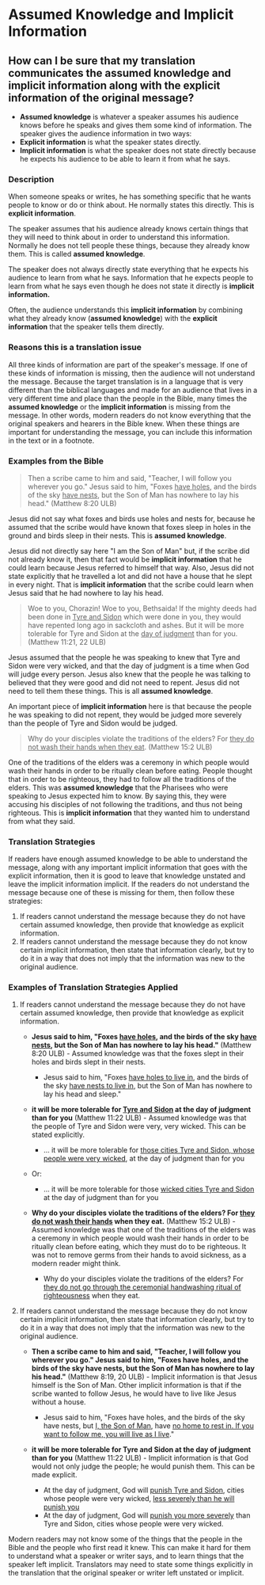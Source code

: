 # Assumed Knowledge and Implicit Information #

## How can I be sure that my translation communicates the assumed knowledge and implicit information along with the explicit information of the original message? ##


* **Assumed knowledge** is whatever a speaker assumes his audience knows before he speaks and gives them some kind of information. The speaker gives the audience information in two ways:
* **Explicit information** is what the speaker states directly.
* **Implicit information** is what the speaker does not state directly because he expects his audience to be able to learn it from what he says.

### Description

When someone speaks or writes, he has something specific that he wants people to know or do or think about. He normally states this directly. This is **explicit information**.

The speaker assumes that his audience already knows certain things that they will need to think about in order to understand this information. Normally he does not tell people these things, because they already know them. This is called **assumed knowledge**.

The speaker does not always directly state everything that he expects his audience to learn from what he says. Information that he expects people to learn from what he says even though he does not state it directly is **implicit information.**

Often, the audience understands this **implicit information** by combining what they already know (**assumed knowledge**) with the **explicit information** that the speaker tells them directly.

### Reasons this is a translation issue

All three kinds of information are part of the speaker's message. If one of these kinds of information is missing, then the audience will not understand the message. Because the target translation is in a language that is very different than the biblical languages and made for an audience that lives in a very different time and place than the people in the Bible, many times the **assumed knowledge** or the **implicit information** is missing from the message. In other words, modern readers do not know everything that the original speakers and hearers in the Bible knew. When these things are important for understanding the message, you can include this information in the text or in a footnote.

### Examples from the Bible

>Then a scribe came to him and said, "Teacher, I will follow you wherever you go." Jesus said to him, "Foxes <u>have holes</u>, and the birds of the sky <u>have nests</u>, but the Son of Man has nowhere to lay his head."  (Matthew 8:20 ULB)

Jesus did not say what foxes and birds use holes and nests for, because he assumed that the scribe would have known that foxes sleep in holes in the ground and birds sleep in their nests. This is **assumed knowledge**.

Jesus did not directly say here "I am the Son of Man" but, if the scribe did not already know it, then that fact would be **implicit information** that he could learn because Jesus referred to himself that way. Also, Jesus did not state explicitly that  he travelled a lot and did not have a house that he slept in every night. That is **implicit information** that the scribe could learn when Jesus said that he had nowhere to lay his head.

> Woe to you, Chorazin! Woe to you, Bethsaida! If the mighty deeds had been done in <u>Tyre and Sidon</u> which were done in you, they would have repented long ago in sackcloth and ashes. But it will be more tolerable for Tyre and Sidon at the <u>day of judgment</u> than for you.  (Matthew 11:21, 22 ULB)

Jesus assumed that the people he was speaking to knew that Tyre and Sidon were very wicked, and that the day of judgment is a time when God will judge every person. Jesus also knew that the people he was talking to believed that they were good and did not need to repent.  Jesus did not need to tell them these things. This is all **assumed knowledge**.

An important piece of **implicit information** here is that because the people he was speaking to did not repent, they would be judged more severely than the people of Tyre and Sidon would be judged.

>Why do your disciples violate the traditions of the elders? For <u>they do not wash their hands when they eat</u>. (Matthew 15:2 ULB)

One of the traditions of the elders was a ceremony in which people would wash their hands in order to be ritually clean before eating. People thought that in order to be righteous, they had to follow all the traditions of the elders. This was **assumed knowledge** that the Pharisees who were speaking to Jesus expected him to know. By saying this, they were accusing his disciples of not following the traditions, and thus not being righteous. This is **implicit information** that they wanted him to understand from what they said.

### Translation Strategies

If readers have enough assumed knowledge to be able to understand the message, along with any important implicit information that goes with the explicit information, then it is good to leave that knowledge unstated and leave the implicit information implicit. If the readers do not understand the message because one of these is missing for them, then follow these strategies:

1. If readers cannot understand the message because they do not have certain assumed knowledge, then provide that knowledge as explicit information.
1. If readers cannot understand the message because they do not know certain implicit information, then state that information clearly, but try to do it in a way that does not imply that the information was new to the original audience.

### Examples of Translation Strategies Applied

1. If readers cannot understand the message because they do not have certain assumed knowledge, then provide that knowledge as explicit information.

    * **Jesus said to him, "Foxes <u>have holes</u>, and the birds of the sky <u>have nests</u>, but the Son of Man has nowhere to lay his head."**  (Matthew 8:20 ULB) - Assumed knowledge was that the foxes slept in their holes and birds slept in their nests.
        * Jesus said to him, "Foxes <u>have holes to live in</u>, and the birds of the sky <u>have nests to live in</u>, but the Son of Man has nowhere to lay his head and sleep."

    * **it will be more tolerable for <u>Tyre and Sidon</u> at the day of judgment than for you**  (Matthew 11:22 ULB) - Assumed knowledge was that the people of Tyre and Sidon were very, very wicked. This can be stated explicitly.

        * ... it will be more tolerable for <u>those cities Tyre and Sidon, whose people were very wicked</u>, at the day of judgment than for you
    * Or:
        * ... it will be more tolerable for those <u>wicked cities Tyre and Sidon</u> at the day of judgment than for you

    * **Why do your disciples violate the traditions of the elders? For <u>they do not wash their hands</u>  when they eat.**  (Matthew 15:2 ULB) - Assumed knowledge was that one of the traditions of the elders was a ceremony in which people would wash their hands in order to be ritually clean before eating, which they must do to be righteous. It was not to remove germs from their hands to avoid sickness, as a modern reader might think.

        * Why do your disciples violate the traditions of the elders? For <u>they do not go through the ceremonial handwashing ritual of righteousness</u> when they eat.

1. If readers cannot understand the message because they do not know certain implicit information, then state that information clearly, but try to do it in a way that does not imply that the information was new to the original audience.

    * **Then a scribe came to him and said, "Teacher, I will follow you wherever you go." Jesus said to him, "Foxes have holes, and the birds of the sky have nests, but the Son of Man has nowhere to lay his head."** (Matthew 8:19, 20 ULB) - Implicit information is that Jesus himself is the Son of Man. Other implicit information is that if the scribe wanted to follow Jesus, he would have to live like Jesus without a house.

        * Jesus said to him, "Foxes have holes, and the birds of the sky have nests, but <u>I, the Son of Man</u>, have <u>no home to rest in. If you want to follow me, you will live as I live</u>."

    * **it will be more tolerable for Tyre and Sidon at the day of judgment than for you**  (Matthew 11:22 ULB) - Implicit information is that God would not only judge the people; he would punish them. This can be made explicit.

        * At the day of judgment, God will <u>punish Tyre and Sidon</u>, cities whose people were very wicked, <u>less severely than he will punish you</u>
        * At the day of judgment, God will <u>punish you more severely</u> than Tyre and Sidon, cities whose people were very wicked.

Modern readers may not know some of the things that the people in the Bible and the people who first read it knew. This can make it hard for them to understand what a speaker or writer says, and to learn things that the speaker left implicit. Translators may need to state some things explicitly in the translation that the original speaker or writer left unstated or implicit.
